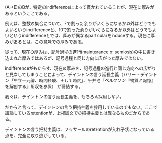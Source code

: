 (A->B)のBが、特定のindifferenceによって貫かれていることが、現在に厚みがあるということである。

例えば、整数の集合について、2で割った余りがいくらになるか以外はどうでもよいというindifferenceと、10で割った余りがいくらになるか以外はどうでもよいというindifferenceとでは、厚みが異なるparticularをinduceする。現在に厚みがあるとは、この意味での厚みである。

従って、現在の厚みは、記号過程の進行(maintenance of semiosis)の中に書き込まれた厚みではあるが、記号過程と同じ方向に広がった厚みではない。

indifferenceがもたらす、現在の厚みを、記号過程の進行と同じ方向への広がりと見なしてしまうことによって、デイントンの言う延長主義（バリー・デイントン「中立一元論、時間経験、そして時間」、平井他『ベルクソン『物質と記憶』を解剖する』所収を参照） が帰結する。

我々は、デイントンの言う延長主義を、もちろん採用しない。

だからと言って、デイントンの言う把持主義を採用しているのでもない。ここで議論しているretentionが、上掲論文での把持主義とは異なるものだからである。

デイントンの言う把持主義は、フッサールのretentionが入れ子状になっている点を、完全に取り逃がしている。
